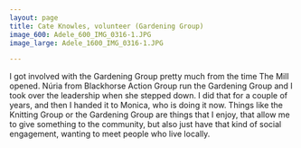 ```yaml
---
layout: page
title: Cate Knowles, volunteer (Gardening Group)
image_600: Adele_600_IMG_0316-1.JPG
image_large: Adele_1600_IMG_0316-1.JPG

---
```

I got involved with the Gardening Group pretty much from the time The Mill opened. Núria from Blackhorse Action Group run the Gardening Group and I took over the leadership when she stepped down. I did that for a couple of years, and then I handed it to Monica, who is doing it now. Things like the Knitting Group or the Gardening Group are things that I enjoy, that allow me to give something to the community, but also just have that kind of social engagement, wanting to meet people who live locally.
